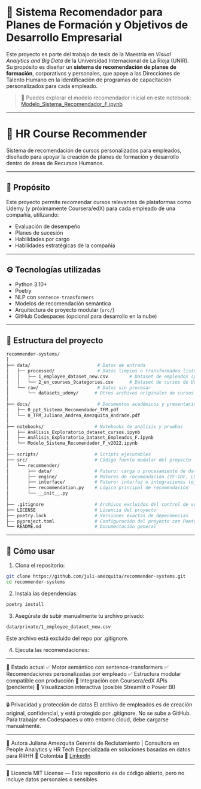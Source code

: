 # 🧠 Sistema Recomendador para Planes de Formación y Objetivos de Desarrollo Empresarial

Este proyecto es parte del trabajo de tesis de la Maestría en *Visual Analytics and Big Data* de la Universidad Internacional de La Rioja (UNIR). Su propósito es diseñar un **sistema de recomendación de planes de formación**, corporativos y personales, que apoye a las Direcciones de Talento Humano en la identificación de programas de capacitación personalizados para cada empleado.

> 📍 Puedes explorar el modelo recomendador inicial en este notebook:  
> [Modelo_Sistema_Recomendador_F.ipynb](https://nbviewer.org/github/juli-amezquita/recommender-systems/blob/main/Modelo_Sistema_Recomendador_F.ipynb#topic=15&lambda=1&term=>)

---

# 🧠 HR Course Recommender

Sistema de recomendación de cursos personalizados para empleados, diseñado para apoyar la creación de planes de formación y desarrollo dentro de áreas de Recursos Humanos.

---

## 🎯 Propósito

Este proyecto permite recomendar cursos relevantes de plataformas como Udemy (y próximamente Coursera/edX) para cada empleado de una compañía, utilizando:

- Evaluación de desempeño
- Planes de sucesión
- Habilidades por cargo
- Habilidades estratégicas de la compañía

---

## ⚙️ Tecnologías utilizadas

- Python 3.10+
- Poetry
- NLP con `sentence-transformers`
- Modelos de recomendación semántica
- Arquitectura de proyecto modular (`src/`)
- GitHub Codespaces (opcional para desarrollo en la nube)

---

## 🧱 Estructura del proyecto

```bash
recommender-systems/
│
├── data/                         # Datos de entrada
│   ├── processed/                # Datos limpios o transformados listos para análisis
│   │   ├── 1_employee_dataset_new.csv        # Dataset de empleados (privado)
│   │   └── 2_en_courses_9categories.csv      # Dataset de cursos de Udemy
│   └── raw/                      # Datos sin procesar
│       └── datasets_udemy/      # Otros archivos originales de cursos
│
├── docs/                         # Documentos académicos y presentaciones
│   ├── 0_ppt_Sistema_Recomendador_TFM.pdf
│   └── 0_TFM_Juliana_Andrea_Amezquita_Andrade.pdf
│
├── notebooks/                   # Notebooks de análisis y pruebas
│   ├── Análisis_Exploratorio_dataset_cursos.ipynb
│   ├── Análisis_Exploratorio_Dataset_Empleados_F.ipynb
│   └── Modelo_Sistema_Recomendador_F_v2022.ipynb
│
├── scripts/                     # Scripts ejecutables
├── src/                         # Código fuente modular del proyecto
│   └── recommender/
│       ├── data/                # Futuro: carga o procesamiento de datos
│       ├── engine/              # Motores de recomendación (TF-IDF, LDA, embeddings)
│       ├── interface/           # Futuro: interfaz o integraciones (ej. APIs o Streamlit)
│       ├── recommendation.py    # Lógica principal de recomendación
│       └── __init__.py
│
├── .gitignore                   # Archivos excluidos del control de versiones
├── LICENSE                      # Licencia del proyecto
├── poetry.lock                  # Versiones exactas de dependencias
├── pyproject.toml               # Configuración del proyecto con Poetry
└── README.md                    # Documentación general
```


---

## 🚀 Cómo usar

1. Clona el repositorio:

```bash
git clone https://github.com/juli-amezquita/recommender-systems.git
cd recommender-systems
```

2. Instala las dependencias:

```bash
poetry install
````

3. Asegúrate de subir manualmente tu archivo privado:

```bash
data/private/1_employee_dataset_new.csv
````
Este archivo está excluido del repo por .gitignore.

4. Ejecuta las recomendaciones:



---

📡 Estado actual
✅ Motor semántico con sentence-transformers
✅ Recomendaciones personalizadas por empleado
✅ Estructura modular compatible con producción
🚧 Integración con Coursera/edX APIs (pendiente)
🚧 Visualización interactiva (posible Streamlit o Power BI)

---

🔒 Privacidad y protección de datos
El archivo de empleados es de creación original, confidencial, y está protegido por .gitignore. No se sube a GitHub.
Para trabajar en Codespaces u otro entorno cloud, debe cargarse manualmente.

---
🧠 Autora
Juliana Amezquita
Gerente de Reclutamiento | Consultora en People Analytics y HR Tech
Especializada en soluciones basadas en datos para RRHH
📍 Colombia
🔗 [LinkedIn](https://www.linkedin.com/in/juliana-amezquita/)

---

📃 Licencia
MIT License — Este repositorio es de código abierto, pero no incluye datos personales o sensibles.
